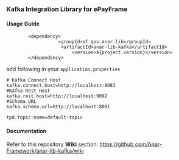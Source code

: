 ### Kafka Integration Library for ePayFrame

#### Usage Guide

```
		<dependency>
	               <groupId>af.gov.anar.lib</groupId>
	                <artifactId>anar-lib-kafka</artifactId>
                        <version>${project.version}</version>
		</dependency>

```

add following in your `application.properties`

```properties
# Kafka Connect Host
kafka.connect.host=http://localhost:8083
#Kafka Rest Host
kafka.rest.host=http://localhost:9092
#Schema URL
kafka.schema.url=http://localhost:8081

tpd.topic-name=default-topic
```


#### Documentation

Refer to this repository **Wiki** section.
https://github.com/Anar-Framework/anar-lib-kafka/wiki